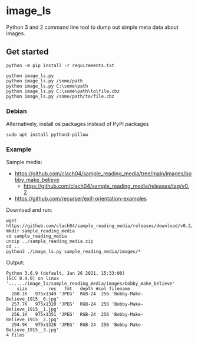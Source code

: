# image_ls

Python 3 and 2 command line tool to dump out simple meta data about images.

## Get started

    python -m pip install -r requirements.txt

    python image_ls.py
    python image_ls.py /some/path
    python image_ls.py C:\some\path
    python image_ls.py C:\some\path\to\file.cbz
    python image_ls.py /some/path/to/file.cbz

### Debian

Alternatively, install os packages instead of PyPi packages

    sudo apt install python3-pillow


### Example

Sample media:

  * https://github.com/clach04/sample_reading_media/tree/main/images/bobby_make_believe
    * https://github.com/clach04/sample_reading_media/releases/tag/v0.2
  * https://github.com/recurser/exif-orientation-examples

Download and run:

    wget https://github.com/clach04/sample_reading_media/releases/download/v0.2/sample_reading_media.zip
    mkdir sample_reading_media
    cd sample_reading_media
    unzip ../sample_reading_media.zip
    cd ..
    python3 ./image_ls.py sample_reading_media/images/*

Output:

    Python 3.6.9 (default, Jan 26 2021, 15:33:00)
    [GCC 8.4.0] on linux
    '....../image_ls/sample_reading_media/images/bobby_make_believe'
        size        res   fmt   depth #col filename
      280.1K   975x1349 'JPEG'  RGB-24  256 'Bobby-Make-Believe_1915__0.jpg'
      257.7K   975x1320 'JPEG'  RGB-24  256 'Bobby-Make-Believe_1915__1.jpg'
      256.1K   975x1351 'JPEG'  RGB-24  256 'Bobby-Make-Believe_1915__2.jpg'
      294.9K   975x1326 'JPEG'  RGB-24  256 'Bobby-Make-Believe_1915__3.jpg'
    4 files
